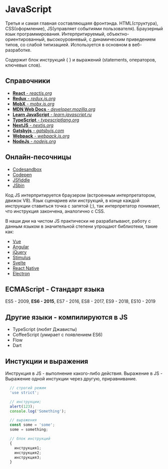 # JavaScript

Третья и самая главная составляющаяя фронтэнда. HTML(структура), CSS(оформление), JS(управляет событиями пользователя). Браузерный язык программирования. Интерпритируемый, объектно-ориентированный, высокоуровневый, с динамическим приведением типов, со слабой типизацией. Используется в основном в веб-разработке.

Содержит блок инструкций { } и выражений (statements, операторов, ключевых слов).

## Справочники

* [**React** - *reactjs.org*](https://ru.reactjs.org)
* [**Redux** - *redux.js.org*](https://redux.js.org)
* [**MobX** - *mobx.js.org*](https://mobx.js.org/README.html)
* [**MDN Web Docs** - *developer.mozilla.org*](https://developer.mozilla.org/ru/docs/Web/JavaScript/Reference)
* [**Learn JavaScript** - *learn.javascript.ru*](https://learn.javascript.ru/)
* [**TypeScript** - *typescriptlang.org*](https://www.typescriptlang.org)
* [**NextJS** - *nextjs.org*](https://nextjs.org)
* [**Gatsbyjs** - *gatsbyjs.com*](https://www.gatsbyjs.com/)
* [**Webpack** - *webpack.js.org*](https://webpack.js.org)
* [**NodeJs** - *nodejs.org*](https://nodejs.org/en)

## Онлайн-песочницы

* [Codesandbox](https://codesandbox.io/)
* [Сodepen](https://codepen.io/)
* [JSfiddle](https://jsfiddle.net)
* [JSbin](http://jsbin.com/?html,output)

Код JS интерпритируется браузером (встроенным интерпретатором, движок V8). Язык сценариев или инструкций, в конце каждой инструкции ставиться точка с запятой (;), так интерпретатор понимает, что инструкция закончена, аналогично с CSS.

В наши дни на чистом JS практически не разрабатывают, работу с данным языком в значительной степени упрощают библиотеки, такие как:

* [Vue](https://vuejs.org)
* [Angular](https://angular.io)
* [jQuery](https://jquery.com)
* [Stimulus](https://stimulus.hotwired.dev)
* [Svelte](https://svelte.dev)
* [React Native](https://reactnative.dev)
* [Electron](https://www.electronjs.org/)

## ECMAScript - Стандарт языка

ES5 - 2009, **ES6 - 2015**, ES7 - 2016, ES8 - 2017, ES9 - 2018, ES10 - 2019

## Другие языки - компилируются в JS

* TypeScript (любят Джависты)
* CoffeeScript (умирает с появлением ES6)
* Flow
* Dart

## Инстукции и выражения

Инструкция в JS - выполнение какого-либо действия. 
Выражение в JS - Выражение одной инстукции через другую, приравнивание.

```javascript
  // строгий режим
  'use strict';

  // инструкции;
  alert(123); 
  console.log('Something');

  // выражения
  const some = 'some'; 
  some = something;

  // блок инструкций
  {
    инструкция1;
    инструкция2;
    инструкция3;
  }
```
